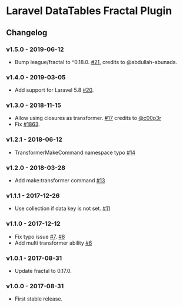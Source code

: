 # Laravel DataTables Fractal Plugin

## Changelog

### v1.5.0 - 2019-06-12

- Bump league/fractal to ^0.18.0. [#21](https://github.com/yajra/laravel-datatables-fractal/pull/21), credits to @abdullah-abunada.

### v1.4.0 - 2019-03-05

- Add support for Laravel 5.8 [#20](https://github.com/yajra/laravel-datatables-fractal/pull/20).

### v1.3.0 - 2018-11-15

- Allow using closures as transformer. [#17](https://github.com/yajra/laravel-datatables-fractal/pull/17) credits to [@c00p3r](https://github.com/c00p3r)
- Fix [#1863](https://github.com/yajra/laravel-datatables/issues/1863).

### v1.2.1 - 2018-06-12

- TransformerMakeCommand namespace typo [#14](https://github.com/yajra/laravel-datatables-fractal/pull/14)

### v1.2.0 - 2018-03-28

- Add make:transformer command [#13](https://github.com/yajra/laravel-datatables-fractal/pull/13)

### v1.1.1 - 2017-12-26

- Use collection if data key is not set. [#11](https://github.com/yajra/laravel-datatables-fractal/pull/11)

### v1.1.0 - 2017-12-12

- Fix typo issue [#7](https://github.com/yajra/laravel-datatables-fractal/issues/7). [#8](https://github.com/yajra/laravel-datatables-fractal/pull/8)
- Add multi transformer ability [#6](https://github.com/yajra/laravel-datatables-fractal/pull/6)

### v1.0.1 - 2017-08-31

- Update fractal to 0.17.0.

### v1.0.0 - 2017-08-31

- First stable release.
